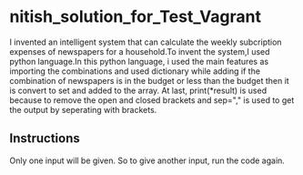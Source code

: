 # nitish_solution_for_Test_Vagrant
I invented an intelligent system that can calculate the weekly subcription expenses of newspapers for a household.To invent the system,I used python language.In this python language, i used the main features as importing the combinations and used dictionary while adding if the combination of newspapers is in the budget or less than the budget then it is convert to set and added to the array. At last, print(*result) is used because to remove the open and closed brackets and sep="," is used to get the output by seperating with brackets.
## Instructions
Only one input will be given.
So to give another input, run the code again.


